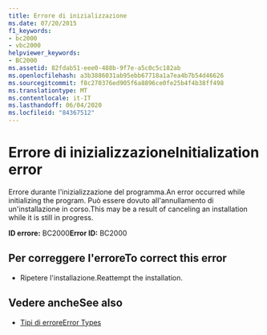```yaml
---
title: Errore di inizializzazione
ms.date: 07/20/2015
f1_keywords:
- bc2000
- vbc2000
helpviewer_keywords:
- BC2000
ms.assetid: 82fdab51-eee0-488b-9f7e-a5c0c5c182ab
ms.openlocfilehash: a3b3886031ab95ebb67718a1a7ea4b7b54d46626
ms.sourcegitcommit: f8c270376ed905f6a8896ce0fe25b4f4b38ff498
ms.translationtype: MT
ms.contentlocale: it-IT
ms.lasthandoff: 06/04/2020
ms.locfileid: "84367512"
---
```

# <a name="initialization-error"></a><span data-ttu-id="19b0b-102">Errore di inizializzazione</span><span class="sxs-lookup"><span data-stu-id="19b0b-102">Initialization error</span></span>
<span data-ttu-id="19b0b-103">Errore durante l'inizializzazione del programma.</span><span class="sxs-lookup"><span data-stu-id="19b0b-103">An error occurred while initializing the program.</span></span> <span data-ttu-id="19b0b-104">Può essere dovuto all'annullamento di un'installazione in corso.</span><span class="sxs-lookup"><span data-stu-id="19b0b-104">This may be a result of canceling an installation while it is still in progress.</span></span>  
  
 <span data-ttu-id="19b0b-105">**ID errore:** BC2000</span><span class="sxs-lookup"><span data-stu-id="19b0b-105">**Error ID:** BC2000</span></span>  
  
## <a name="to-correct-this-error"></a><span data-ttu-id="19b0b-106">Per correggere l'errore</span><span class="sxs-lookup"><span data-stu-id="19b0b-106">To correct this error</span></span>  
  
- <span data-ttu-id="19b0b-107">Ripetere l'installazione.</span><span class="sxs-lookup"><span data-stu-id="19b0b-107">Reattempt the installation.</span></span>  
  
## <a name="see-also"></a><span data-ttu-id="19b0b-108">Vedere anche</span><span class="sxs-lookup"><span data-stu-id="19b0b-108">See also</span></span>

- [<span data-ttu-id="19b0b-109">Tipi di errore</span><span class="sxs-lookup"><span data-stu-id="19b0b-109">Error Types</span></span>](../programming-guide/language-features/error-types.md)
